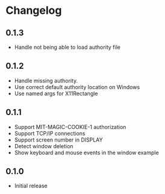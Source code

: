 # Changelog

## 0.1.3

* Handle not being able to load authority file

## 0.1.2

* Handle missing authority.
* Use correct default authority location on Windows
* Use named args for X11Rectangle

## 0.1.1

* Support MIT-MAGIC-COOKIE-1 authorization
* Support TCP/IP connections
* Support screen number in DISPLAY
* Detect window deletion
* Show keyboard and mouse events in the window example

## 0.1.0

* Initial release
